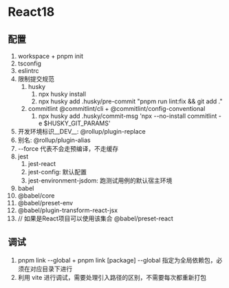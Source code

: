# React18

## 配置
1. workspace + pnpm init
2. tsconfig
3. eslintrc
4. 限制提交规范
   1. husky
      1. npx husky install
      2. npx husky add .husky/pre-commit "pnpm run lint:fix && git add ."
   2. commitlint @commitlint/cli + @commitlint/config-conventional
      1. npx husky add .husky/commit-msg 'npx --no-install commitlint -e $HUSKY_GIT_PARAMS'
5. 开发环境标识__DEV__: @rollup/plugin-replace
6. 别名: @rollup/plugin-alias
7. --force 代表不会走预编译，不走缓存
8. jest
   1. jest-react
   2. jest-config: 默认配置
   3. jest-environment-jsdom: 跑测试用例的默认宿主环境
9.  babel
   1. @babel/core
   2. @babel/preset-env
   3. @babel/plugin-transform-react-jsx
   4. // 如果是React项目可以使用该集合 @babel/preset-react


## 调试
1. pnpm link --global + pnpm link [package] --global 指定为全局依赖包，必须在对应目录下进行
2. 利用 vite 进行调试，需要处理引入路径的区别，不需要每次都重新打包
